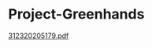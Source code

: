 # Project-Greenhands

[312320205179.pdf](https://github.com/VishnuR123/Project-Greenhands/files/10319125/312320205179.pdf)
